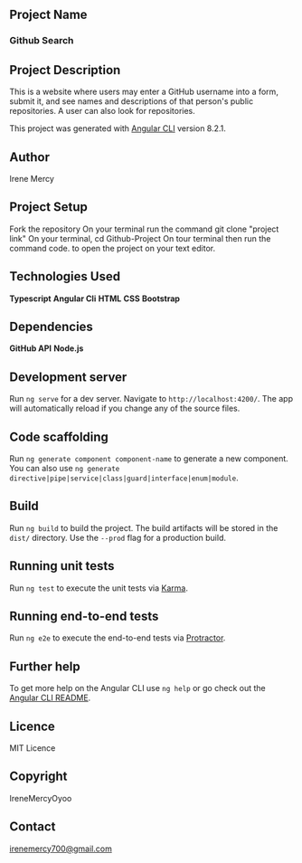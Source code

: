 ## Project Name

### Github Search

## Project Description

This is a website where users may enter a GitHub username into a form, submit it, and see names and descriptions of that person's public repositories. A user can also look for repositories.

This project was generated with [Angular CLI](https://github.com/angular/angular-cli) version 8.2.1.

## Author

Irene Mercy

## Project Setup

Fork the repository On your terminal run the command git clone "project link" On your terminal, cd Github-Project On tour terminal then run the command code. to open the project on your text editor.


## Technologies Used
**Typescript**
**Angular Cli**
**HTML**
**CSS**
**Bootstrap**

## Dependencies
**GitHub API**
**Node.js**

## Development server

Run `ng serve` for a dev server. Navigate to `http://localhost:4200/`. The app will automatically reload if you change any of the source files.

## Code scaffolding

Run `ng generate component component-name` to generate a new component. You can also use `ng generate directive|pipe|service|class|guard|interface|enum|module`.

## Build

Run `ng build` to build the project. The build artifacts will be stored in the `dist/` directory. Use the `--prod` flag for a production build.

## Running unit tests

Run `ng test` to execute the unit tests via [Karma](https://karma-runner.github.io).

## Running end-to-end tests

Run `ng e2e` to execute the end-to-end tests via [Protractor](http://www.protractortest.org/).

## Further help

To get more help on the Angular CLI use `ng help` or go check out the [Angular CLI README](https://github.com/angular/angular-cli/blob/master/README.md).

## Licence
MIT Licence

## Copyright

IreneMercyOyoo

## Contact

irenemercy700@gmail.com
